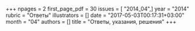 +++
npages = 2
first_page_pdf = 30
issues = [ "2014_04",]
year = "2014"
rubric = "Ответы"
illustrators = []
date = "2017-05-03T00:17:31+03:00"
month = "04"
authors = []
title = "Ответы, указания, решения"
+++
